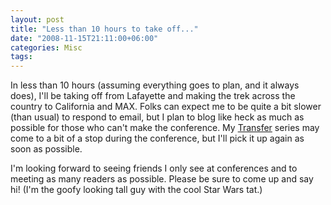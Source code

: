 ```yaml
---
layout: post
title: "Less than 10 hours to take off..."
date: "2008-11-15T21:11:00+06:00"
categories: Misc 
tags: 
---
```


In less than 10 hours (assuming everything goes to plan, and it always does), I'll be taking off from Lafayette and making the trek across the country to California and MAX. Folks can expect me to be quite a bit slower (than usual) to respond to email, but I plan to blog like heck as much as possible for those who can't make the conference. My <a href="http://www.raymondcamden.com/index.cfm/transfer">Transfer</a> series may come to a bit of a stop during the conference, but I'll pick it up again as soon as possible. 

I'm looking forward to seeing friends I only see at conferences and to meeting as many readers as possible. Please be sure to come up and say hi! (I'm the goofy looking tall guy with the cool Star Wars tat.)